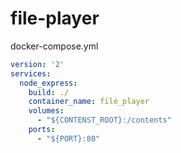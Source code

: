 # file-player

docker-compose.yml

```yaml
version: '2'
services:
  node_express:
    build: ./
    container_name: file_player
    volumes:
      - "${CONTENST_ROOT}:/contents"
    ports:
      - "${PORT}:80"
```